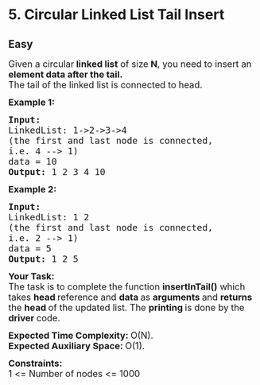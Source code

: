 # 5. Circular Linked List Tail Insert
## Easy 
<div class="problem-statement">
                <p></p><p><span style="font-size:18px">Given a circular<strong> linked list</strong> of size<strong>&nbsp;N</strong>, you need to insert an <strong>element data after the tail.</strong><br>
The tail of the linked list is connected to head.</span></p>

<p><span style="font-size:18px"><strong>Example 1:</strong></span></p>

<pre><span style="font-size:18px"><strong>Input:
</strong>LinkedList: 1-&gt;2-&gt;3-&gt;4
(the first and last node is connected,
i.e. 4 --&gt; 1)
data = 10
<strong>Output: </strong>1 2 3 4 10
</span></pre>

<p><span style="font-size:18px"><strong>Example 2:</strong></span></p>

<pre><span style="font-size:18px"><strong>Input:
</strong>LinkedList: 1 2
(the first and last node is connected,
i.e. 2 --&gt; 1)
data = 5
<strong>Output: </strong>1 2 5</span></pre>

<p><span style="font-size:18px"><strong>Your Task:</strong><br>
The task is to complete the function <strong>insertInTail()</strong> which takes <strong>head </strong>reference and <strong>data </strong>as <strong>arguments </strong>and <strong>returns </strong>the <strong>head </strong>of the updated list. The <strong>printing </strong>is done by the <strong>driver </strong>code.</span></p>

<p><span style="font-size:18px"><strong>Expected Time Complexity:&nbsp;</strong>O(N).<br>
<strong>Expected Auxiliary Space:&nbsp;</strong>O(1).</span></p>

<p><span style="font-size:18px"><strong>Constraints:</strong><br>
1 &lt;= Number of nodes &lt;= 1000</span></p>
 <p></p>
            </div>